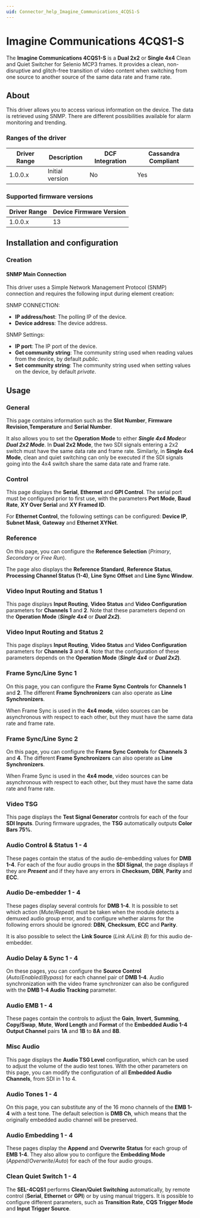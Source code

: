 ```yaml
---
uid: Connector_help_Imagine_Communications_4CQS1-S
---
```


# Imagine Communications 4CQS1-S

The **Imagine Communications 4CQS1-S** is a **Dual 2x2** or **Single 4x4** Clean and Quiet Switcher for Selenio MCP3 frames. It provides a clean, non-disruptive and glitch-free transition of video content when switching from one source to another source of the same data rate and frame rate.

## About

This driver allows you to access various information on the device. The data is retrieved using SNMP. There are different possibilities available for alarm monitoring and trending.

### Ranges of the driver

| **Driver Range** | **Description** | **DCF Integration** | **Cassandra Compliant** |
|------------------|-----------------|---------------------|-------------------------|
| 1.0.0.x          | Initial version | No                  | Yes                     |

### Supported firmware versions

| **Driver Range** | **Device Firmware Version** |
|------------------|-----------------------------|
| 1.0.0.x          | 13                          |

## Installation and configuration

### Creation

#### SNMP Main Connection

This driver uses a Simple Network Management Protocol (SNMP) connection and requires the following input during element creation:

SNMP CONNECTION:

- **IP address/host**: The polling IP of the device.
- **Device address**: The device address.

SNMP Settings:

- **IP port**: The IP port of the device.
- **Get community string**: The community string used when reading values from the device, by default *public*.
- **Set community string**: The community string used when setting values on the device, by default *private*.

## Usage

### General

This page contains information such as the **Slot Number**, **Firmware Revision**,**Temperature** and **Serial Number**.

It also allows you to set the **Operation Mode** to either ***Single 4x4 Mode***or ***Dual 2x2 Mode***. In **Dual 2x2 Mode**, the two SDI signals entering a 2x2 switch must have the same data rate and frame rate. Similarly, in **Single 4x4 Mode**, clean and quiet switching can only be executed if the SDI signals going into the 4x4 switch share the same data rate and frame rate.

### Control

This page displays the **Serial**, **Ethernet** and **GPI Control**. The serial port must be configured prior to first use, with the parameters **Port Mode**, **Baud Rate**, **XY Over Serial** and **XY Framed ID**.

For **Ethernet Control**, the following settings can be configured: **Device IP**, **Subnet Mask**, **Gateway** and **Ethernet XYNet**.

### Reference

On this page, you can configure the **Reference Selection** (*Primary*, *Secondary* or *Free Run*).

The page also displays the **Reference Standard**, **Reference Status**, **Processing Channel Status (1-4)**, **Line Sync Offset** and **Line Sync Window**.

### Video Input Routing and Status 1

This page displays **Input Routing**, **Video Status** and **Video Configuration** parameters for **Channels 1** and **2**. Note that these parameters depend on the **Operation Mode** (***Single 4x4*** or ***Dual 2x2*)**.

### Video Input Routing and Status 2

This page displays **Input Routing**, **Video Status** and **Video Configuration** parameters for **Channels 3** and **4**. Note that the configuration of these parameters depends on the **Operation Mode** (***Single 4x4*** or ***Dual 2x2*)**.

### Frame Sync/Line Sync 1

On this page, you can configure the **Frame Sync Controls** for **Channels 1** and **2**. The different **Frame Synchronizers** can also operate as **Line Synchronizers**.

When Frame Sync is used in the **4x4 mode**, video sources can be asynchronous with respect to each other, but they must have the same data rate and frame rate.

### Frame Sync/Line Sync 2

On this page, you can configure the **Frame Sync Controls** for **Channels 3** and **4**. The different **Frame Synchronizers** can also operate as **Line Synchronizers**.

When Frame Sync is used in the **4x4 mode**, video sources can be asynchronous with respect to each other, but they must have the same data rate and frame rate.

### Video TSG

This page displays the **Test Signal Generator** controls for each of the four **SDI Inputs**. During firmware upgrades, the **TSG** automatically outputs **Color Bars 75%**.

### Audio Control & Status 1 - 4

These pages contain the status of the audio de-embedding values for **DMB 1-4**. For each of the four audio groups in the **SDI Signal**, the page displays if they are ***Present*** and if they have any errors in **Checksum**, **DBN**, **Parity** and **ECC**.

### Audio De-embedder 1 - 4

These pages display several controls for **DMB 1-4**. It is possible to set which action (*Mute*/*Repeat*) must be taken when the module detects a demuxed audio group error, and to configure whether alarms for the following errors should be ignored: **DBN**, **Checksum**, **ECC** and **Parity**.

It is also possible to select the **Link Source** (*Link A*/*Link B*) for this audio de-embedder.

### Audio Delay & Sync 1 - 4

On these pages, you can configure the **Source Control** (*Auto*/*Enabled*/*Bypass*) for each channel pair of **DMB 1-4**. Audio synchronization with the video frame synchronizer can also be configured with the **DMB 1-4 Audio Tracking** parameter.

### Audio EMB 1 - 4

These pages contain the controls to adjust the **Gain**, **Invert**, **Summing**, **Copy/Swap**, **Mute**, **Word Length** and **Format** of the **Embedded Audio 1-4 Output Channel** pairs **1A** and **1B** to **8A** and **8B**.

### Misc Audio

This page displays the **Audio TSG Level** configuration, which can be used to adjust the volume of the audio test tones. With the other parameters on this page, you can modify the configuration of all **Embedded Audio Channels**, from SDI in 1 to 4.

### Audio Tones 1 - 4

On this page, you can substitute any of the 16 mono channels of the **EMB 1-4** with a test tone. The default selection is **DMB Ch**, which means that the originally embedded audio channel will be preserved.

### Audio Embedding 1 - 4

These pages display the **Append** and **Overwrite Status** for each group of **EMB 1-4**. They also allow you to configure the **Embedding Mode** (*Append*/*Overwrite*/*Auto*) for each of the four audio groups.

### Clean Quiet Switch 1 - 4

The **SEL-4CQS1** performs **Clean/Quiet Switching** automatically, by remote control (**Serial**, **Ethernet** or **GPI**) or by using manual triggers. It is possible to configure different parameters, such as **Transition Rate**, **CQS Trigger Mode** and **Input Trigger Source**.
